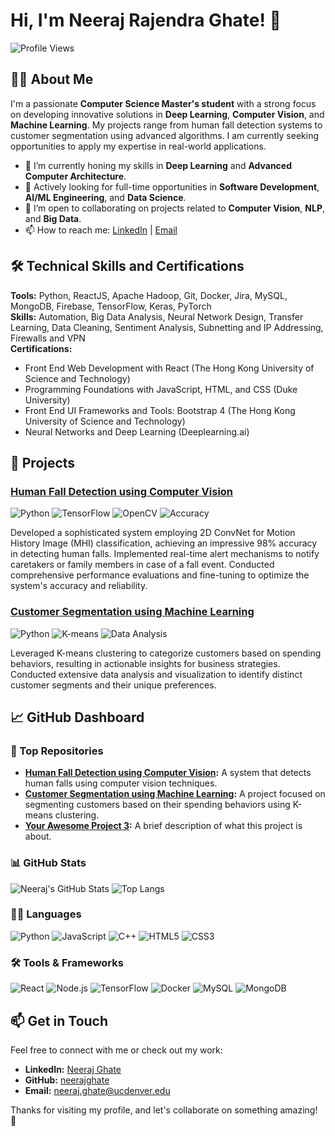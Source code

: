 # Hi, I'm Neeraj Rajendra Ghate! 👋

![Profile Views](https://komarev.com/ghpvc/?username=neerajghate&color=blueviolet)

## 👨‍💻 About Me
I'm a passionate **Computer Science Master's student** with a strong focus on developing innovative solutions in **Deep Learning**, **Computer Vision**, and **Machine Learning**. My projects range from human fall detection systems to customer segmentation using advanced algorithms. I am currently seeking opportunities to apply my expertise in real-world applications.

- 🌱 I’m currently honing my skills in **Deep Learning** and **Advanced Computer Architecture**.
- 💼 Actively looking for full-time opportunities in **Software Development**, **AI/ML Engineering**, and **Data Science**.
- 👯 I’m open to collaborating on projects related to **Computer Vision**, **NLP**, and **Big Data**.
- 📫 How to reach me: [LinkedIn](https://www.linkedin.com/in/neeraj-ghate/) | [Email](mailto:neeraj.ghate@ucdenver.edu)

## 🛠️ Technical Skills and Certifications
**Tools:** Python, ReactJS, Apache Hadoop, Git, Docker, Jira, MySQL, MongoDB, Firebase, TensorFlow, Keras, PyTorch  
**Skills:** Automation, Big Data Analysis, Neural Network Design, Transfer Learning, Data Cleaning, Sentiment Analysis, Subnetting and IP Addressing, Firewalls and VPN  
**Certifications:** 
- Front End Web Development with React (The Hong Kong University of Science and Technology)
- Programming Foundations with JavaScript, HTML, and CSS (Duke University)
- Front End UI Frameworks and Tools: Bootstrap 4 (The Hong Kong University of Science and Technology)
- Neural Networks and Deep Learning (Deeplearning.ai)

## 🚀 Projects

### [Human Fall Detection using Computer Vision](https://github.com/neerajghate/human-fall-detection)
![Python](https://img.shields.io/badge/Language-Python-blue)
![TensorFlow](https://img.shields.io/badge/Library-TensorFlow-orange)
![OpenCV](https://img.shields.io/badge/Tool-OpenCV-red)
![Accuracy](https://img.shields.io/badge/Accuracy-98%25-brightgreen)

Developed a sophisticated system employing 2D ConvNet for Motion History Image (MHI) classification, achieving an impressive 98% accuracy in detecting human falls. Implemented real-time alert mechanisms to notify caretakers or family members in case of a fall event. Conducted comprehensive performance evaluations and fine-tuning to optimize the system's accuracy and reliability.

### [Customer Segmentation using Machine Learning](https://github.com/neerajghate/customer-segmentation)
![Python](https://img.shields.io/badge/Language-Python-blue)
![K-means](https://img.shields.io/badge/Algorithm-K--means-green)
![Data Analysis](https://img.shields.io/badge/Task-Data%20Analysis-yellow)

Leveraged K-means clustering to categorize customers based on spending behaviors, resulting in actionable insights for business strategies. Conducted extensive data analysis and visualization to identify distinct customer segments and their unique preferences.

## 📈 GitHub Dashboard

### 🌟 Top Repositories
- **[Human Fall Detection using Computer Vision](https://github.com/neerajghate/human-fall-detection):** A system that detects human falls using computer vision techniques.
- **[Customer Segmentation using Machine Learning](https://github.com/neerajghate/customer-segmentation):** A project focused on segmenting customers based on their spending behaviors using K-means clustering.
- **[Your Awesome Project 3](https://github.com/neerajghate/awesome-project-3):** A brief description of what this project is about.

### 📊 GitHub Stats
![Neeraj's GitHub Stats](https://github-readme-stats.vercel.app/api?username=neerajghate&show_icons=true&theme=radical)
![Top Langs](https://github-readme-stats.vercel.app/api/top-langs/?username=neerajghate&layout=compact&theme=radical)

### 🧑‍💻 Languages
![Python](https://img.shields.io/badge/-Python-3776AB?style=for-the-badge&logo=python&logoColor=white)
![JavaScript](https://img.shields.io/badge/-JavaScript-F7DF1E?style=for-the-badge&logo=javascript&logoColor=black)
![C++](https://img.shields.io/badge/-C++-00599C?style=for-the-badge&logo=cplusplus&logoColor=white)
![HTML5](https://img.shields.io/badge/-HTML5-E34F26?style=for-the-badge&logo=html5&logoColor=white)
![CSS3](https://img.shields.io/badge/-CSS3-1572B6?style=for-the-badge&logo=css3&logoColor=white)

### 🛠️ Tools & Frameworks
![React](https://img.shields.io/badge/-ReactJS-61DAFB?style=for-the-badge&logo=react&logoColor=black)
![Node.js](https://img.shields.io/badge/-Node.js-339933?style=for-the-badge&logo=nodedotjs&logoColor=white)
![TensorFlow](https://img.shields.io/badge/-TensorFlow-FF6F00?style=for-the-badge&logo=tensorflow&logoColor=white)
![Docker](https://img.shields.io/badge/-Docker-2496ED?style=for-the-badge&logo=docker&logoColor=white)
![MySQL](https://img.shields.io/badge/-MySQL-4479A1?style=for-the-badge&logo=mysql&logoColor=white)
![MongoDB](https://img.shields.io/badge/-MongoDB-47A248?style=for-the-badge&logo=mongodb&logoColor=white)

## 📫 Get in Touch
Feel free to connect with me or check out my work:
- **LinkedIn:** [Neeraj Ghate](https://www.linkedin.com/in/neeraj-ghate/)
- **GitHub:** [neerajghate](https://github.com/neerajghate)
- **Email:** neeraj.ghate@ucdenver.edu

Thanks for visiting my profile, and let's collaborate on something amazing! 🚀
